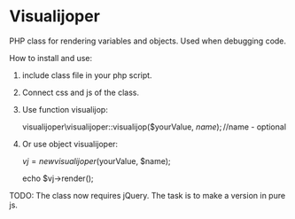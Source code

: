 # Visualijoper
PHP class for rendering variables and objects. Used when debugging code.

How to install and use:
1) include class file in your php script.
2) Connect css and js of the class.
3) Use function visualijop:

    visualijoper\visualijoper::visualijop($yourValue, $name); //$name - optional
4) Or use object visualijoper: 

    $vj = new visualijoper($yourValue, $name);
    
    echo $vj->render();



TODO: The class now requires jQuery. The task is to make a version in pure js.
